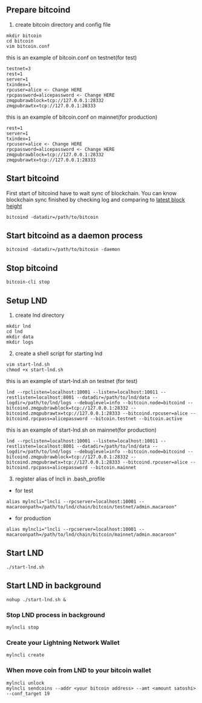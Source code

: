 ## Prepare bitcoind

1. create bitcoin directory and config file
```
mkdir bitcoin
cd bitcoin
vim bitcoin.conf
```
this is an example of bitcoin.conf on testnet(for test)
```
testnet=3
rest=1
server=1
txindex=1
rpcuser=alice <- Change HERE
rpcpassword=alicepassword <- Change HERE
zmqpubrawblock=tcp://127.0.0.1:28332
zmqpubrawtx=tcp://127.0.0.1:28333
```

this is an example of bitcoin.conf on mainnet(for production)
```
rest=1
server=1
txindex=1
rpcuser=alice <- Change HERE
rpcpassword=alicepassword <- Change HERE
zmqpubrawblock=tcp://127.0.0.1:28332
zmqpubrawtx=tcp://127.0.0.1:28333
```

## Start bitcoind
First start of bitcoind have to wait sync of blockchain.
You can know blockchain sync finished by checking log and comparing to [latest block height](https://live.blockcypher.com/btc/)
```
bitcoind -datadir=/path/to/bitcoin
```

## Start bitcoind as a daemon process
```
bitcoind -datadir=/path/to/bitcoin -daemon
```

## Stop bitcoind
```
bitcoin-cli stop
```
## Setup LND
1. create lnd directory
```
mkdir lnd
cd lnd
mkdir data
mkdir logs
```

2. create a shell script for starting lnd
```
vim start-lnd.sh
chmod +x start-lnd.sh
```

this is an example of start-lnd.sh on testnet (for test)
```
lnd --rpclisten=localhost:10001 --listen=localhost:10011 --restlisten=localhost:8001 --datadir=/path/to/lnd/data --logdir=/path/to/lnd/logs --debuglevel=info --bitcoin.node=bitcoind --bitcoind.zmqpubrawblock=tcp://127.0.0.1:28332 --bitcoind.zmqpubrawtx=tcp://127.0.0.1:28333 --bitcoind.rpcuser=alice --bitcoind.rpcpass=alicepassword --bitcoin.testnet --bitcoin.active
```

this is an example of start-lnd.sh on mainnet(for production)

```
lnd --rpclisten=localhost:10001 --listen=localhost:10011 --restlisten=localhost:8001 --datadir=/path/to/lnd/data --logdir=/path/to/lnd/logs --debuglevel=info --bitcoin.node=bitcoind --bitcoind.zmqpubrawblock=tcp://127.0.0.1:28332 --bitcoind.zmqpubrawtx=tcp://127.0.0.1:28333 --bitcoind.rpcuser=alice --bitcoind.rpcpass=alicepassword --bitcoin.mainnet
```

3. register alias of lncli in .bash_profile

* for test
```
alias mylncli="lncli --rpcserver=localhost:10001 --macaroonpath=/path/to/lnd/chain/bitcoin/testnet/admin.macaroon"
```

* for production
```
alias mylncli="lncli --rpcserver=localhost:10001 --macaroonpath=/path/to/lnd/chain/bitcoin/mainnet/admin.macaroon"
```
## Start LND
```
./start-lnd.sh
```

## Start LND in background
```
nohup ./start-lnd.sh &
```
### Stop LND process in background
```
mylncli stop
```

### Create your Lightning Network Wallet
```
mylncli create
```

### When move coin from LND to your bitcoin wallet
```
mylncli unlock
mylncli sendcoins --addr <your bitcoin address> --amt <amount satoshi> --conf_target 19
```
